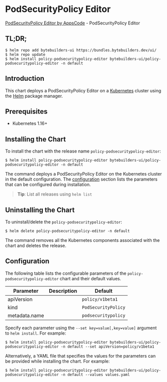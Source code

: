 # PodSecurityPolicy Editor

[PodSecurityPolicy Editor by AppsCode](https://byte.builders) - PodSecurityPolicy Editor

## TL;DR;

```console
$ helm repo add bytebuilders-ui https://bundles.bytebuilders.dev/ui/
$ helm repo update
$ helm install policy-podsecuritypolicy-editor bytebuilders-ui/policy-podsecuritypolicy-editor -n default
```

## Introduction

This chart deploys a PodSecurityPolicy Editor on a [Kubernetes](http://kubernetes.io) cluster using the [Helm](https://helm.sh) package manager.

## Prerequisites

- Kubernetes 1.16+

## Installing the Chart

To install the chart with the release name `policy-podsecuritypolicy-editor`:

```console
$ helm install policy-podsecuritypolicy-editor bytebuilders-ui/policy-podsecuritypolicy-editor -n default
```

The command deploys a PodSecurityPolicy Editor on the Kubernetes cluster in the default configuration. The [configuration](#configuration) section lists the parameters that can be configured during installation.

> **Tip**: List all releases using `helm list`

## Uninstalling the Chart

To uninstall/delete the `policy-podsecuritypolicy-editor`:

```console
$ helm delete policy-podsecuritypolicy-editor -n default
```

The command removes all the Kubernetes components associated with the chart and deletes the release.

## Configuration

The following table lists the configurable parameters of the `policy-podsecuritypolicy-editor` chart and their default values.

|   Parameter   | Description |       Default       |
|---------------|-------------|---------------------|
| apiVersion    |             | `policy/v1beta1`    |
| kind          |             | `PodSecurityPolicy` |
| metadata.name |             | `podsecuritypolicy` |


Specify each parameter using the `--set key=value[,key=value]` argument to `helm install`. For example:

```console
$ helm install policy-podsecuritypolicy-editor bytebuilders-ui/policy-podsecuritypolicy-editor -n default --set apiVersion=policy/v1beta1
```

Alternatively, a YAML file that specifies the values for the parameters can be provided while
installing the chart. For example:

```console
$ helm install policy-podsecuritypolicy-editor bytebuilders-ui/policy-podsecuritypolicy-editor -n default --values values.yaml
```

